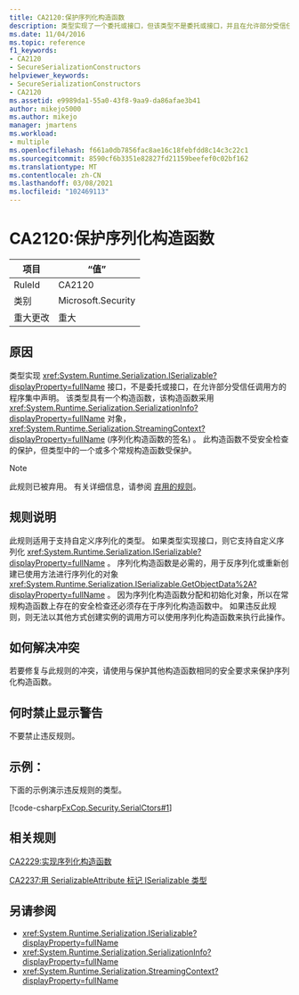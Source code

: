```yaml
---
title: CA2120:保护序列化构造函数
description: 类型实现了一个委托或接口，但该类型不是委托或接口，并且在允许部分受信任调用方的程序集中声明。
ms.date: 11/04/2016
ms.topic: reference
f1_keywords:
- CA2120
- SecureSerializationConstructors
helpviewer_keywords:
- SecureSerializationConstructors
- CA2120
ms.assetid: e9989da1-55a0-43f8-9aa9-da86afae3b41
author: mikejo5000
ms.author: mikejo
manager: jmartens
ms.workload:
- multiple
ms.openlocfilehash: f661a0db7856fac8ae16c18febfdd8c14c3c22c1
ms.sourcegitcommit: 8590cf6b3351e82827fd21159beefef0c02bf162
ms.translationtype: MT
ms.contentlocale: zh-CN
ms.lasthandoff: 03/08/2021
ms.locfileid: "102469113"
---
```

# <a name="ca2120-secure-serialization-constructors"></a>CA2120:保护序列化构造函数

|项目|“值”|
|-|-|
|RuleId|CA2120|
|类别|Microsoft.Security|
|重大更改|重大|

## <a name="cause"></a>原因
类型实现 <xref:System.Runtime.Serialization.ISerializable?displayProperty=fullName> 接口，不是委托或接口，在允许部分受信任调用方的程序集中声明。 该类型具有一个构造函数，该构造函数采用 <xref:System.Runtime.Serialization.SerializationInfo?displayProperty=fullName> 对象， <xref:System.Runtime.Serialization.StreamingContext?displayProperty=fullName> (序列化构造函数的签名) 。 此构造函数不受安全检查的保护，但类型中的一个或多个常规构造函数受保护。

> [!NOTE]
> 此规则已被弃用。 有关详细信息，请参阅 [弃用的规则](fxcop-unported-deprecated-rules.md)。

## <a name="rule-description"></a>规则说明
此规则适用于支持自定义序列化的类型。 如果类型实现接口，则它支持自定义序列化 <xref:System.Runtime.Serialization.ISerializable?displayProperty=fullName> 。 序列化构造函数是必需的，用于反序列化或重新创建已使用方法进行序列化的对象 <xref:System.Runtime.Serialization.ISerializable.GetObjectData%2A?displayProperty=fullName> 。 因为序列化构造函数分配和初始化对象，所以在常规构造函数上存在的安全检查还必须存在于序列化构造函数中。 如果违反此规则，则无法以其他方式创建实例的调用方可以使用序列化构造函数来执行此操作。

## <a name="how-to-fix-violations"></a>如何解决冲突
若要修复与此规则的冲突，请使用与保护其他构造函数相同的安全要求来保护序列化构造函数。

## <a name="when-to-suppress-warnings"></a>何时禁止显示警告
不要禁止违反规则。

## <a name="example"></a>示例：
下面的示例演示违反规则的类型。

[!code-csharp[FxCop.Security.SerialCtors#1](../code-quality/codesnippet/CSharp/ca2120-secure-serialization-constructors_1.cs)]

## <a name="related-rules"></a>相关规则
[CA2229:实现序列化构造函数](/dotnet/fundamentals/code-analysis/quality-rules/ca2229)

[CA2237:用 SerializableAttribute 标记 ISerializable 类型](/dotnet/fundamentals/code-analysis/quality-rules/ca2237)

## <a name="see-also"></a>另请参阅

- <xref:System.Runtime.Serialization.ISerializable?displayProperty=fullName>
- <xref:System.Runtime.Serialization.SerializationInfo?displayProperty=fullName>
- <xref:System.Runtime.Serialization.StreamingContext?displayProperty=fullName>
